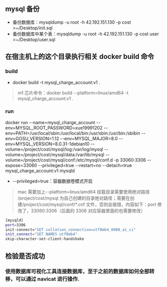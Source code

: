 ## mysql 备份

- 备份数据库：mysqldump -u root -h 42.192.151.130 -p cost >~/Desktop/init.sql
- 备份数据库中某个表：mysqldump -u root -h 42.192.151.130 -p cost user >~/Desktop/user.sql

## 在宿主机上的这个目录执行相关 docker build 命令

### build

- docker build -t mysql_charge_account:v1 .

> m1 芯片命令：docker build --platform=linux/amd64 -t mysql_charge_account:v1 .

### run

<!-- 自定义mysql_charge_account, 完美使用 -->

docker run --name=mysql_charge_account --env=MYSQL_ROOT_PASSWORD=xue19991202 --env=PATH=/usr/local/sbin:/usr/local/bin:/usr/sbin:/usr/bin:/sbibin --env=GOSU_VERSION=1.12 --env=MYSQL_MAJOR=8.0 --env=MYSQL_VERSION=8.0.31-1debian10 --volume=/project/cost/mysql/log:/var/log/mysql --volume=/project/cost/mysql/data:/var/lib/mysql --volume=/project/cost/mysql/conf:/etc/mysql/conf.d -p 33060:3306 --expose=33060 --privileged=true --restart=no --detach=true mysql_charge_account:v1 mysqld

- --privileged=true：容器数据卷模式开启

> mac 需要加上--platform=linux/amd64
> 挂载目录需要使用绝对路径
> /project/cost/mysql 为自己创建的目录绝对路径；需要在创建/project/cost/mysql/conf/\*.cnf 文件，否则会报错，内容如下：port 修改了，33060:3306（后面的 3306 对应容器里面的也需要修改）

```bash
[mysqld]
port=3306
init-connect="SET collation_connection=utf8mb4_0900_ai_ci"
init_connect="SET NAMES utf8mb4"
skip-character-set-client-handshake
```

## 检验是否成功

### 使用数据库可视化工具连接数据库，至于之前的数据库如何全部转移，可以通过 navicat 进行操作.
